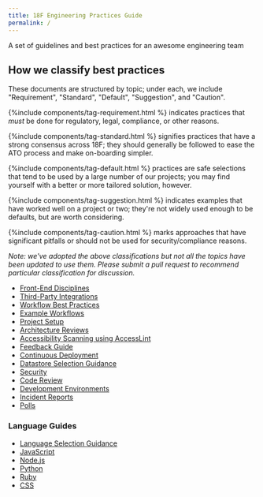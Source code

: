 ```yaml
---
title: 18F Engineering Practices Guide
permalink: /
---
```

A set of guidelines and best practices for an awesome engineering team

## How we classify best practices

These documents are structured by topic; under each, we include "Requirement",
"Standard", "Default", "Suggestion", and "Caution".

{%include components/tag-requirement.html %} indicates practices that *must* be done for
regulatory, legal, compliance, or other reasons.

{%include components/tag-standard.html %} signifies practices that have a strong consensus across 18F; they
should generally be followed to ease the ATO process and make on-boarding
simpler.

{%include components/tag-default.html %} practices are safe selections that tend to be used by a large number of our
projects; you may find yourself with a better or more tailored solution,
however.

{%include components/tag-suggestion.html %} indicates examples that have worked well on a project or two;
they're not widely used enough to be defaults, but are worth considering.

{%include components/tag-caution.html %} marks approaches that have significant pitfalls or should not be used for
security/compliance reasons.

_Note: we've adopted the above classifications but not all the topics have been
updated to use them. Please submit a pull request to recommend particular
classification for discussion._

* [Front-End Disciplines]({{site.baseurl}}/frontend)
* [Third-Party Integrations]({{site.baseurl}}/integrations)
* [Workflow Best Practices]({{site.baseurl}}/workflow)
* [Example Workflows]({{site.baseurl}}/example-workflows)
* [Project Setup]({{site.baseurl}}/project-setup)
* [Architecture Reviews]({{site.baseurl}}/architecture-reviews)
* [Accessibility Scanning using AccessLint]({{site.baseurl}}/accessibility-scanning)
* [Feedback Guide]({{site.baseurl}}/people)
* [Continuous Deployment]({{site.baseurl}}/continuous-deployment)
* [Datastore Selection Guidance]({{site.baseurl}}/datastore-selection)
* [Security]({{site.baseurl}}/security)
* [Code Review]({{site.baseurl}}/code-review)
* [Development Environments]({{site.baseurl}}/development-environments)
* [Incident Reports]({{site.baseurl}}/incident-reports)
* [Polls]({{site.baseurl}}/polls)

### Language Guides

* [Language Selection Guidance]({{site.baseurl}}/language-selection)
* [JavaScript]({{site.baseurl}}/javascript)
* [Node.js]({{site.baseurl}}/nodejs)
* [Python]({{site.baseurl}}/python)
* [Ruby]({{site.baseurl}}/ruby)
* [CSS]({{site.baseurl}}/css)
